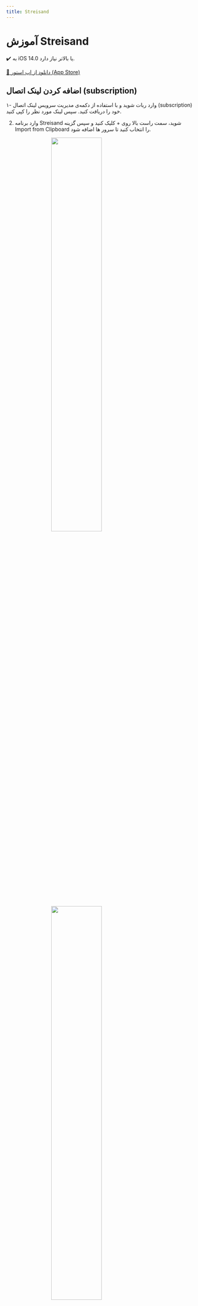 ```yaml
---
title: Streisand
---
```


# آموزش Streisand

✔️ به iOS 14.0 یا بالاتر نیاز دارد.

[🛒 دانلود از اپ استور (App Store)](https://apps.apple.com/us/app/streisand/id6450534064)

## اضافه کردن لینک اتصال (subscription)
۱- وارد ربات شوید و با استفاده از دکمه‌ی مدیریت سرویس لینک اتصال (subscription) خود را دریافت کنید. سپس لینک مورد نظر را کپی کنید.

2. وارد برنامه Streisand شوید، سمت راست بالا روی + کلیک کنید و سپس گزینه Import from Clipboard را انتخاب کنید تا سرور ها اضافه شود.

<img src="https://github.com/VPNHELP/vpnhelp.github.io/assets/129318294/afec56c9-629f-47f8-8724-4389408e7d97"
     style="display:block;float:none;margin-left:auto;margin-right:auto;width:52%">
<br>


<img src="https://github.com/VPNHELP/vpnhelp.github.io/assets/129318294/d40d605e-1964-4ab7-8803-63e23156f9f8"
     style="display:block;float:none;margin-left:auto;margin-right:auto;width:52%">
<br>

3- در صورت موفقیت آمیز بودن، سرور‌های جدید به لیست سرور‌های شما اضافه می‌گردد.

<img src="https://github.com/VPNHELP/vpnhelp.github.io/assets/129318294/488f4b58-8fa9-4a34-99ea-5b96db6ecaf4"
     style="display:block;float:none;margin-left:auto;margin-right:auto;width:52%">
<br>

3- وارد تب Seetings شوید، سپس گزینه‌ی Subscription را انتخاب کنید.

<img src="https://github.com/VPNHELP/vpnhelp.github.io/assets/129318294/bfd15c5c-2645-4075-9e74-e088f20502ca"
     style="display:block;float:none;margin-left:auto;margin-right:auto;width:52%">
<br>

4- در صفحه‌ی جدیدی که برای شما باز شده گزینه‌ی Update On Open را فعال کنید.

<img src="https://github.com/VPNHELP/vpnhelp.github.io/assets/129318294/a6d40648-469e-4688-ab4f-12da62bd68a9"
     style="display:block;float:none;margin-left:auto;margin-right:auto;width:52%">
<br>



4. اکنون به تب Home برگشته و یک سرور را انتخاب و متصل شوید.
<img src="https://github.com/VPNHELP/vpnhelp.github.io/assets/129318294/509ace1c-424e-40b4-b4ce-1ac7d0d4fad0"
     style="display:block;float:none;margin-left:auto;margin-right:auto;width:52%">
<br>

5- ممکن است برای اتصال به VPN از شما سوال پرسید شود، گزینه‌ی Allow را انتخاب کنید.
<img src="https://github.com/VPNHELP/vpnhelp.github.io/assets/129318294/c2606876-c1b8-4eea-86c9-61c4e96f4df4"
     style="display:block;float:none;margin-left:auto;margin-right:auto;width:52%">
<br>

تبریک، شما به اینترنت آزاد متصل شدید! :)
::: warning ⚠️ توجه کنید: 
۱- هنگام اضافه کردن لینک آپدیت، فیلترشکن روشنی نداشته باشید.

۲- تنظیمات ساعت و تاریخ گوشی حتما روی اتوماتیک باشد.

۳- متن اضافه‌ای همراه با لینک اتصال خود کپی نکنید! فقط و فقط لینک اتصال را کپی داشته باشید.
:::

## مرتب کردن سرور‌ها بر اساس پینگ

1. در برنامه Streisand روی قسمت Subscription چند ثانیه نگه دارید تا گزینه ها نمایش داده شود.

2. روی گزینه Latency کلیک کنید تا از سرور تست پینگ گرفته شود.

3. گزینه SORT BY : را روی PING قرار دهید تا سرور ها را برای شما از کمترین پینگ مرتب سازی کند.

::: warning ⚠️ توجه کنید: 

۱- هنگام مرتب کردن، فیلترشکن روشنی نداشته باشید.
:::

## آپدیت کردن لینک اتصال (subscription)

1. در برنامه Streisand روی قسمت Subscription چند ثانیه نگه دارید تا گزینه ها نمایش داده شود.

<img src="https://github.com/VPNHELP/vpnhelp.github.io/assets/129318294/587b55c7-d203-4d35-b274-0bba1e07a4d9"
     style="display:block;float:none;margin-left:auto;margin-right:auto;width:52%">
<br>

2. روی گزینه Update کلیک کنید تا از سرورها آپدیت شود.

<img src="https://github.com/VPNHELP/vpnhelp.github.io/assets/129318294/5676032c-2b5e-4aa5-9d4b-d61475c75fae"
     style="display:block;float:none;margin-left:auto;margin-right:auto;width:52%">
<br>


::: warning ⚠️ توجه کنید: 

۱- هنگام مرتب کردن، فیلترشکن روشنی نداشته باشید.
:::
